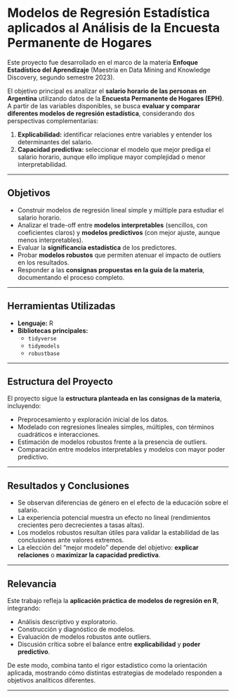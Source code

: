 # Modelos de Regresión Estadística aplicados al Análisis de la Encuesta Permanente de Hogares

Este proyecto fue desarrollado en el marco de la materia **Enfoque Estadístico del Aprendizaje** (Maestría en Data Mining and Knowledge Discovery, segundo semestre 2023).  

El objetivo principal es analizar el **salario horario de las personas en Argentina** utilizando datos de la **Encuesta Permanente de Hogares (EPH)**.  
A partir de las variables disponibles, se busca **evaluar y comparar diferentes modelos de regresión estadística**, considerando dos perspectivas complementarias:  

1. **Explicabilidad:** identificar relaciones entre variables y entender los determinantes del salario.  
2. **Capacidad predictiva:** seleccionar el modelo que mejor prediga el salario horario, aunque ello implique mayor complejidad o menor interpretabilidad.  

---

## Objetivos
- Construir modelos de regresión lineal simple y múltiple para estudiar el salario horario.  
- Analizar el trade-off entre **modelos interpretables** (sencillos, con coeficientes claros) y **modelos predictivos** (con mejor ajuste, aunque menos interpretables).  
- Evaluar la **significancia estadística** de los predictores.  
- Probar **modelos robustos** que permiten atenuar el impacto de outliers en los resultados.  
- Responder a las **consignas propuestas en la guía de la materia**, documentando el proceso completo.   

---

## Herramientas Utilizadas
- **Lenguaje:** R  
- **Bibliotecas principales:**  
  - `tidyverse`
  - `tidymodels`
  - `robustbase`
---

## Estructura del Proyecto
El proyecto sigue la **estructura planteada en las consignas de la materia**, incluyendo:  
- Preprocesamiento y exploración inicial de los datos.  
- Modelado con regresiones lineales simples, múltiples, con términos cuadráticos e interacciones.  
- Estimación de modelos robustos frente a la presencia de outliers.  
- Comparación entre modelos interpretables y modelos con mayor poder predictivo.  

---

## Resultados y Conclusiones
- Se observan diferencias de género en el efecto de la educación sobre el salario.  
- La experiencia potencial muestra un efecto no lineal (rendimientos crecientes pero decrecientes a tasas altas).  
- Los modelos robustos resultan útiles para validar la estabilidad de las conclusiones ante valores extremos.  
- La elección del “mejor modelo” depende del objetivo: **explicar relaciones** o **maximizar la capacidad predictiva**.  

---

## Relevancia
Este trabajo refleja la **aplicación práctica de modelos de regresión en R**, integrando:  
- Análisis descriptivo y exploratorio.  
- Construcción y diagnóstico de modelos.  
- Evaluación de modelos robustos ante outliers.  
- Discusión crítica sobre el balance entre **explicabilidad** y **poder predictivo**.  

De este modo, combina tanto el rigor estadístico como la orientación aplicada, mostrando cómo distintas estrategias de modelado responden a objetivos analíticos diferentes.  

---
